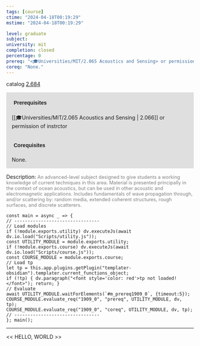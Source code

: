 ```yaml
---
tags: [course]
ctime: "2024-04-18T00:19:29"
mstime: "2024-04-18T00:19:29"

level: graduate
subject: 
university: mit
completion: closed
percentage: 0
prereq: "<🎓Universities/MIT/2.065 Acoustics and Sensing> or permission of instrctor"
coreq: "None."
---
```


catalog [2.684](http://student.mit.edu/catalog/m2b.html#2.684)

<span style="display: block; padding: 15px; background-color: rgb(100, 100, 100, 0.2);"><font id="m_prereq1909_0" style="display: block; font-family: Arial, sans-serif; font-weight: bold; padding: 5px">Prerequisites</font><br><span id="prereq1909_0">[[🎓Universities/MIT/2.065 Acoustics and Sensing | 2.066]] or permission of instrctor</span></span>
<span style="display: block; padding: 15px; background-color: rgb(100, 100, 100, 0.2);"><font id="m_coreq1909_0" style="display: block; font-family: Arial, sans-serif; font-weight: bold; padding: 5px">Corequisites</font><br><span id="coreq1909_0">None.</span></span>

<font style="">Description:</font>
<font style="color: grey; font-size: 0.8rem;">An advanced-level subject designed to give students a working knowledge of current techniques in this area. Material is presented principally in the context of ocean acoustics, but can be used in other acoustic and electromagnetic applications. Includes fundamentals of wave propagation through, and/or scattering by: random media, extended coherent structures, rough surfaces, and discrete scatterers.</font>

```dataviewjs
const main = async _ => {
// --------------------------------
// Load modules
if (!module.exports.utility) dv.executeJs(await dv.io.load("Scripts/utility.js"));
const UTILITY_MODULE = module.exports.utility;
if (!module.exports.course) dv.executeJs(await dv.io.load("Scripts/course.js"));
const COURSE_MODULE = module.exports.course;
// Load tp
let tp = this.app.plugins.getPlugin("templater-obsidian").templater.current_functions_object;
if (!tp) { dv.paragraph("<font style='color: red'>tp not loaded!</font>"); return; }
// Evaluate
await UTILITY_MODULE.waitForElements(`#m_prereq1909_0`, {timeout:5});
COURSE_MODULE.evaluate_req("1909_0", "prereq", UTILITY_MODULE, dv, tp);
COURSE_MODULE.evaluate_req("1909_0", "coreq", UTILITY_MODULE, dv, tp);
// --------------------------------
}; main();
```

---

<< HELLO, WORLD >>
